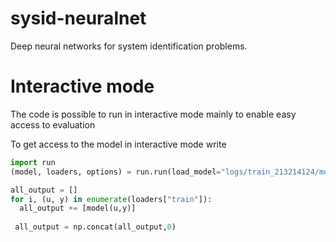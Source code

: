 # sysid-neuralnet
Deep neural networks for system identification problems.

# Interactive mode
The code is possible to run in  interactive mode mainly to enable easy access to evaluation 

To get access to the model in interactive mode write

```python
import run
(model, loaders, options) = run.run(load_model="logs/train_213214124/model.pt")

all_output = []
for i, (u, y) in enumerate(loaders["train"]):
  all_output += [model(u,y)]
 
 all_output = np.concat(all_output,0)
```
